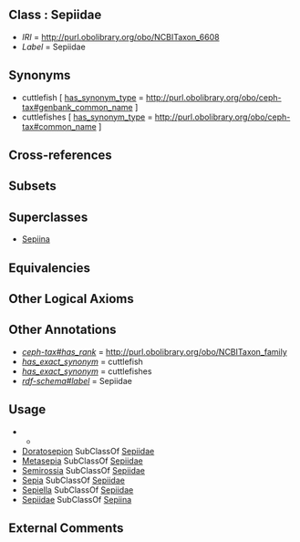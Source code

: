 
## Class : Sepiidae

 * *IRI* = http://purl.obolibrary.org/obo/NCBITaxon_6608
 * *Label* = Sepiidae

## Synonyms

 * cuttlefish [ [has_synonym_type](../../pe/oboInOwl#hasSynonymType.md) = http://purl.obolibrary.org/obo/ceph-tax#genbank_common_name ]
 * cuttlefishes [ [has_synonym_type](../../pe/oboInOwl#hasSynonymType.md) = http://purl.obolibrary.org/obo/ceph-tax#common_name ]

## Cross-references


## Subsets


## Superclasses

 * [Sepiina](../../NCBITaxon/51/NCBITaxon_551351.md)

## Equivalencies


## Other Logical Axioms


## Other Annotations

 * *[ceph-tax#has_rank](../../ceph-tax#has/nk/ceph-tax#has_rank.md)* = http://purl.obolibrary.org/obo/NCBITaxon_family
 * *[has_exact_synonym](../../ym/oboInOwl#hasExactSynonym.md)* = cuttlefish
 * *[has_exact_synonym](../../ym/oboInOwl#hasExactSynonym.md)* = cuttlefishes
 * *[rdf-schema#label](../../el/rdf-schema#label.md)* = Sepiidae

## Usage

 * -
 * [Doratosepion](../../NCBITaxon/55/NCBITaxon_349055.md) SubClassOf [Sepiidae](../../NCBITaxon/08/NCBITaxon_6608.md)
 * [Metasepia](../../NCBITaxon/87/NCBITaxon_279087.md) SubClassOf [Sepiidae](../../NCBITaxon/08/NCBITaxon_6608.md)
 * [Semirossia](../../NCBITaxon/24/NCBITaxon_255024.md) SubClassOf [Sepiidae](../../NCBITaxon/08/NCBITaxon_6608.md)
 * [Sepia](../../NCBITaxon/09/NCBITaxon_6609.md) SubClassOf [Sepiidae](../../NCBITaxon/08/NCBITaxon_6608.md)
 * [Sepiella](../../NCBITaxon/79/NCBITaxon_153279.md) SubClassOf [Sepiidae](../../NCBITaxon/08/NCBITaxon_6608.md)
 * [Sepiidae](../../NCBITaxon/08/NCBITaxon_6608.md) SubClassOf [Sepiina](../../NCBITaxon/51/NCBITaxon_551351.md)

## External Comments

